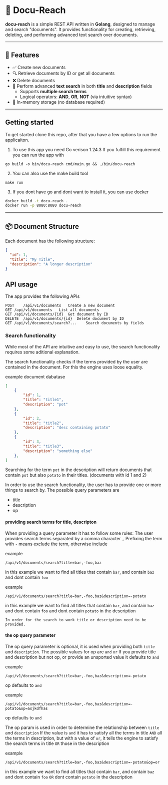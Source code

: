 # 📄 Docu-Reach

**docu-reach** is a simple REST API written in **Golang**, designed to manage and search "documents". It provides functionality for creating, retrieving, deleting, and performing advanced text search over documents.

---

## 🚀 Features

- ✅ Create new documents
- 🔍 Retrieve documents by ID or get all documents
- ❌ Delete documents
- 🔎 Perform advanced **text search** in both **title** and **description** fields
  - Supports **multiple search terms**
  - Logical operators: **AND**, **OR**, **NOT** (via intuitive syntax)
- 💾 In-memory storage (no database required)

---


## Getting started

To get started clone this repo, after that you have a few options to run the applicaiton.
1. To use this app you need Go verison 1.24.3 If you fulfill this requirement you can run the app with
```
go build -o bin/docu-reach cmd/main.go && ./bin/docu-reach
```

2. You can also use the make build tool
```
make run
```

3. If you dont have go and dont want to install it, you can use docker
```bash
docker build -t docu-reach .
docker run -p 8080:8080 docu-reach
```
---

## 📦 Document Structure

Each document has the following structure:

```json
{
  "id": 1,
  "title": "My Title",
  "description": "A longer description"
}
```

## API usage

The app provides the following APIs
```
POST	/api/v1/documents	Create a new document
GET	/api/v1/documents	List all documents
GET	/api/v1/documents/{id}	Get document by ID
DELETE	/api/v1/documents/{id}	Delete document by ID
GET	/api/v1/documents/search?...	Search documents by fields
```

### Search functionality

While most of the API are intuitive and easy to use, the search functionality requires some aditional explanation.

The search functionality checks if the terms provided by the user are contained in the document. For this the engine uses loose equality.

example document dabatase 
```json
[
    {
        "id": 1,
        "title": "title1",
        "description": "pot"
    },
    {
        "id": 2,
        "title": "title2",
        "description": "desc containing potato"
    },
    {
        "id": 3,
        "title": "title3",
        "description": "something else"
    },
]
```
Searching for the term `pot` in the description will return documents that contain `pot` but also `potato` in their titles. (documents with id 1 and 2)


In order to use the search functionality, the user has to provide one or more things to search by. The possible query parameters are
- title
- description
- op

#### providing search terms for title, descripton
When providing a query parameter it has to follow some rules:
The user provides search terms separated by a comma character `,`
Prefixing the term with `-` means exclude the term, otherwise include

example
```
/api/v1/documents/search?title=bar,-foo,baz
```
in this example we want to find all titles that contain `bar`, and contain `baz` and dont contain `foo`

example
```
/api/v1/documents/search?title=bar,-foo,baz&description=-potato
```
in this example we want to find all titles that contain `bar`, and contain `baz` and dont contain `foo` and dont contain `potato` in the description

`In order for the search to work title or description need to be provided.`

#### the op query parameter
The op query parameter is optional, it is used when providing both `title` and `description`.
The possible values for op are `and` `or`
If you provide title and description but not op, or provide an unsported value it defaults to `and`


example
```
/api/v1/documents/search?title=bar,-foo,baz&description=-potato
```
op defaults to `and`

example
```
/api/v1/documents/search?title=bar,-foo,baz&description=-potato&op=asjkdfhas
```
op defaults to `and`

The op param is used in order to determine the relationship between `title` and `description`
If the value is `and` it has to satisfy all the terms in title `AND` all the terms in description, but with a value of `or`, it tells the engine to satisfy the search terms in title `OR` those in the description


example
```
/api/v1/documents/search?title=bar,-foo,baz&description=-potato&op=or
```
in this example we want to find all titles that contain `bar`, and contain `baz` and dont contain `foo` `OR` dont contain `potato` in the description
